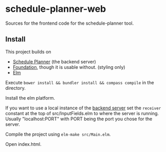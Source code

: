 # schedule-planner-web

Sources for the frontend code for the schedule-planner tool.

## Install

This project builds on

- [Schedule Planner](//github.com/JustusAdam/schedule-planner) (the backend server)
- [Foundation](http://foundation.zurb.com), though it is usable without. (styling only)
- [Elm](//elm-lang.org)

Execute `bower install && bundler install && compass compile` in the directory.

Install the elm platform.

If you want to use a local instance of the [backend server](//github.com/JustusAdam/schedule-planner) set the `receiver` constant at the top of src/InputFields.elm to where the server is running. Usually "localhost:PORT" with PORT being the port you chose for the server.

Compile the project using `elm-make src/Main.elm`.

Open index.html.
